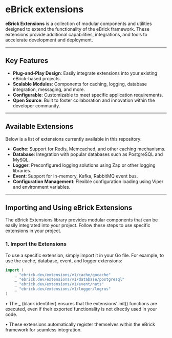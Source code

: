 # eBrick extensions

**eBrick Extensions** is a collection of modular components and utilities designed to extend the functionality of the eBrick framework. These extensions provide additional capabilities, integrations, and tools to accelerate development and deployment.

---

## Key Features

- **Plug-and-Play Design**: Easily integrate extensions into your existing eBrick-based projects.
- **Scalable Modules**: Components for caching, logging, database integration, messaging, and more.
- **Configurable**: Customizable to meet specific application requirements.
- **Open Source**: Built to foster collaboration and innovation within the developer community.

---

## Available Extensions

Below is a list of extensions currently available in this repository:

- **Cache**: Support for Redis, Memcached, and other caching mechanisms.
- **Database**: Integration with popular databases such as PostgreSQL and MySQL.
- **Logger**: Preconfigured logging solutions using Zap or other logging libraries.
- **Event**: Support for In-memory, Kafka, RabbitMQ event bus.
- **Configuration Management**: Flexible configuration loading using Viper and environment variables.

---
## Importing and Using eBrick Extensions
The eBrick Extensions library provides modular components that can be easily integrated into your project. Follow these steps to use specific extensions in your project.
### 1. Import the Extensions

To use a specific extension, simply import it in your Go file. For example, to use the cache, database, event, and logger extensions:

```go
import (
	_ "ebrick.dev/extensions/v1/cache/gocache"
	_ "ebrick.dev/extensions/v1/database/postgresql"
	_ "ebrick.dev/extensions/v1/event/nats"
	_ "ebrick.dev/extensions/v1/logger/logrus"
)
```
•	The _ (blank identifier) ensures that the extensions’ init() functions are executed, even if their exported functionality is not directly used in your code.

•	These extensions automatically register themselves within the eBrick framework for seamless integration.
